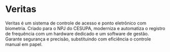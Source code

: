 # Veritas
Veritas é um sistema de controle de acesso e ponto eletrônico com biometria. Criado para o NPJ do CESUPA, moderniza e automatiza o registro de frequência com um hardware dedicado e um   software de gestão. Garante segurança e precisão, substituindo com eficiência o controle manual em papel.
